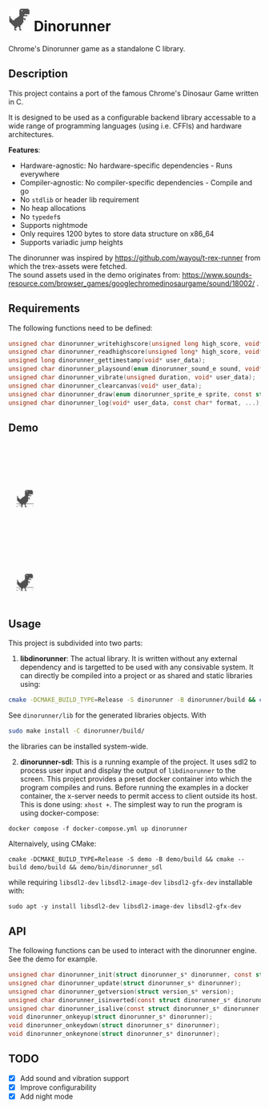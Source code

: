 # ![Dinorunner](assets/dino_sprite.png "Dinorunner") Dinorunner

Chrome's Dinorunner game as a standalone C library.


## Description  
This project contains a port of the famous Chrome's Dinosaur Game written in C.  

It is designed to be used as a configurable backend library accessable to a wide range of programming languages (using i.e. CFFIs) and hardware architectures.

**Features**:
- Hardware-agnostic: No hardware-specific dependencies - Runs everywhere
- Compiler-agnostic: No compiler-specific dependencies - Compile and go
- No `stdlib` or header lib requirement
- No heap allocations
- No `typedef`s
- Supports nightmode
- Only requires 1200 bytes to store data structure on x86_64
- Supports variadic jump heights

The dinorunner was inspired by https://github.com/wayou/t-rex-runner from which the trex-assets were fetched.  
The sound assets used in the demo originates from: https://www.sounds-resource.com/browser_games/googlechromedinosaurgame/sound/18002/ .


## Requirements  
The following functions need to be defined:
```c
unsigned char dinorunner_writehighscore(unsigned long high_score, void* user_data);
unsigned char dinorunner_readhighscore(unsigned long* high_score, void* user_data);
unsigned long dinorunner_gettimestamp(void* user_data);
unsigned char dinorunner_playsound(enum dinorunner_sound_e sound, void* user_data);
unsigned char dinorunner_vibrate(unsigned duration, void* user_data);
unsigned char dinorunner_clearcanvas(void* user_data);
unsigned char dinorunner_draw(enum dinorunner_sprite_e sprite, const struct pos_s* pos, unsigned char opacity, void* user_data);
unsigned char dinorunner_log(void* user_data, const char* format, ...);
```

## Demo  
<p align="center">
  <img src="https://github.com/AKJ7/dinorunner/blob/2ed5e2c8f2f17a2c68b463530af4f231d37eb69e/assets/dinorunner_normal.gif" />
</p>   
<p align="center">
  <img src="https://github.com/AKJ7/dinorunner/blob/2ed5e2c8f2f17a2c68b463530af4f231d37eb69e/assets/dinorunner_nightmode.gif" />
</p>

## Usage  

This project is subdivided into two parts:
1. **libdinorunner**: The actual library. It is written without any external dependency and is targetted to be used with any consivable system. It can directly be compiled into a project or as shared and static libraries using:
```bash
cmake -DCMAKE_BUILD_TYPE=Release -S dinorunner -B dinorunner/build && cmake --build dinorunner/build
```
See `dinorunner/lib` for the generated libraries objects. With 
```bash
sudo make install -C dinorunner/build/
```
the libraries can be installed system-wide.

2. **dinorunner-sdl**: This is a running example of the project. It uses sdl2 to process user input and display the output of `libdinorunner` to the screen. 
This project provides a preset docker container into which the program compiles and runs.
Before running the examples in a docker container, the x-server needs to permit access to client outside its host. This is done using: `xhost +`.
The simplest way to run the program is using docker-compose:
```shell
docker compose -f docker-compose.yml up dinorunner
```
Alternaively, using CMake:
```shell
cmake -DCMAKE_BUILD_TYPE=Release -S demo -B demo/build && cmake --build demo/build && demo/bin/dinorunner_sdl
```
while requiring `libsdl2-dev` `libsdl2-image-dev` `libsdl2-gfx-dev` installable with:
```shell
sudo apt -y install libsdl2-dev libsdl2-image-dev libsdl2-gfx-dev
```

## API  
The following functions can be used to interact with the dinorunner engine. See the demo for example.

```c
unsigned char dinorunner_init(struct dinorunner_s* dinorunner, const struct dimension_s* dimension, void* user_data);
unsigned char dinorunner_update(struct dinorunner_s* dinorunner);
unsigned char dinorunner_getversion(struct version_s* version);
unsigned char dinorunner_isinverted(const struct dinorunner_s* dinorunner, unsigned char* night_mode);
unsigned char dinorunner_isalive(const struct dinorunner_s* dinorunner, unsigned char* activation_status);
void dinorunner_onkeyup(struct dinorunner_s* dinorunner);
void dinorunner_onkeydown(struct dinorunner_s* dinorunner);
void dinorunner_onkeynone(struct dinorunner_s* dinorunner);
```

## TODO  
- [x] Add sound and vibration support
- [x] Improve configurability
- [x] Add night mode

